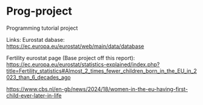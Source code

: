 # Prog-project
Programming tutorial project

Links:
Eurostat dabase: https://ec.europa.eu/eurostat/web/main/data/database

Fertility eurostat page (Base project off this report): https://ec.europa.eu/eurostat/statistics-explained/index.php?title=Fertility_statistics#Almost_2_times_fewer_children_born_in_the_EU_in_2023_than_6_decades_ago

https://www.cbs.nl/en-gb/news/2024/18/women-in-the-eu-having-first-child-ever-later-in-life
